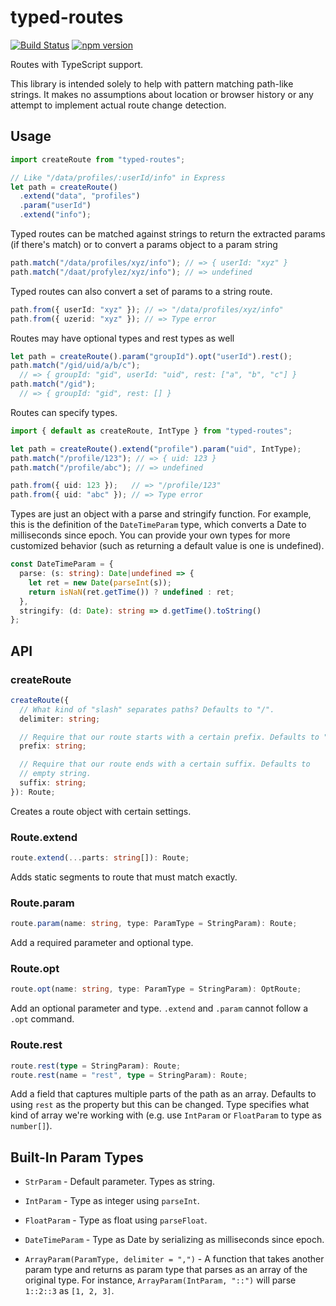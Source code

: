 typed-routes
============
[![Build Status](https://travis-ci.org/esperco/typed-routes.svg?branch=master)](https://travis-ci.org/esperco/typed-routes)
[![npm version](https://badge.fury.io/js/typed-routes.svg)](https://badge.fury.io/js/typed-routes)

Routes with TypeScript support.

This library is intended solely to help with pattern matching path-like
strings. It makes no assumptions about location or browser history or any
attempt to implement actual route change detection.

Usage
-----

```ts
import createRoute from "typed-routes";

// Like "/data/profiles/:userId/info" in Express
let path = createRoute()
  .extend("data", "profiles")
  .param("userId")
  .extend("info");
```

Typed routes can be matched against strings to return the extracted params
(if there's match) or to convert a params object to a param string

```ts
path.match("/data/profiles/xyz/info"); // => { userId: "xyz" }
path.match("/daat/profylez/xyz/info"); // => undefined
```

Typed routes can also convert a set of params to a string route.

```ts
path.from({ userId: "xyz" }); // => "/data/profiles/xyz/info"
path.from({ uzerid: "xyz" }); // => Type error
```

Routes may have optional types and rest types as well

```ts
let path = createRoute().param("groupId").opt("userId").rest();
path.match("/gid/uid/a/b/c");
  // => { groupId: "gid", userId: "uid", rest: ["a", "b", "c"] }
path.match("/gid");
  // => { groupId: "gid", rest: [] }
```

Routes can specify types.

```ts
import { default as createRoute, IntType } from "typed-routes";

let path = createRoute().extend("profile").param("uid", IntType);
path.match("/profile/123"); // => { uid: 123 }
path.match("/profile/abc"); // => undefined

path.from({ uid: 123 });   // => "/profile/123"
path.from({ uid: "abc" }); // => Type error
```

Types are just an object with a parse and stringify function. For example,
this is the definition of the `DateTimeParam` type, which converts a Date
to milliseconds since epoch. You can provide your own types for more
customized behavior (such as returning a default value is one is undefined).

```ts
const DateTimeParam = {
  parse: (s: string): Date|undefined => {
    let ret = new Date(parseInt(s));
    return isNaN(ret.getTime()) ? undefined : ret;
  },
  stringify: (d: Date): string => d.getTime().toString()
};
```

API
---

### createRoute

```ts
createRoute({
  // What kind of "slash" separates paths? Defaults to "/".
  delimiter: string;

  // Require that our route starts with a certain prefix. Defaults to "/".
  prefix: string;

  // Require that our route ends with a certain suffix. Defaults to
  // empty string.
  suffix: string;
}): Route;
```

Creates a route object with certain settings.


### Route.extend

```ts
route.extend(...parts: string[]): Route;
```

Adds static segments to route that must match exactly.


### Route.param

```ts
route.param(name: string, type: ParamType = StringParam): Route;
```

Add a required parameter and optional type.


### Route.opt

```ts
route.opt(name: string, type: ParamType = StringParam): OptRoute;
```

Add an optional parameter and type. `.extend` and `.param` cannot follow
a `.opt` command.


### Route.rest

```ts
route.rest(type = StringParam): Route;
route.rest(name = "rest", type = StringParam): Route;
```

Add a field that captures multiple parts of the path as an array. Defaults
to using `rest` as the property but this can be changed. Type specifies
what kind of array we're working with (e.g. use `IntParam` or `FloatParam`
to type as `number[]`).


Built-In Param Types
--------------------

* `StrParam` - Default parameter. Types as string.

* `IntParam` - Type as integer using `parseInt`.

* `FloatParam` - Type as float using `parseFloat`.

* `DateTimeParam` - Type as Date by serializing as milliseconds since epoch.

* `ArrayParam(ParamType, delimiter = ",")` - A function that takes another
  param type and returns as param type that parses as an array of the
  original type. For instance, `ArrayParam(IntParam, "::")` will parse
  `1::2::3` as `[1, 2, 3]`.
